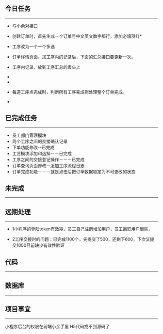 ## 今日任务　
---------------------------
- 与小余对接口

- 创建订单时，首先生成一个订单号中文英文数字都行，添加必填项红*
- 工序改为一个一个多选
- 订单详情页面，加工序内的记录后，下面的汇总接口要更新一次。
- 工序内记录，放到工序汇总的表头上
- 
- 

- 每道工序点完成时，判断所有工序完成则处理整个订单完成。
- 



## 已完成任务　
---------------------------
- 员工部门管理模块
- 两个工序之间的交接确认记录
- 下单功能修改--已完成
- 工艺模块添加和选择－－已完成
- 工序之间的交接登记操作－－－已完成
- 订单查询页面修改－追加工序流程日志
- 订单完成功能－－－就是点击后把订单数据锁定为不可更改的状态

## 未完成
---------------------------


## 远期处理
---------------------------
- 1小程序的登陆token有效期，员工自己注册增加用户，员工离职用户删除，

- 2工序交接时的问题：已完成1100个，先提交了500，还剩下600，下次又提交1000目前缺少有效性验证


## 代码
---------------------------



## 数据库
---------------------------


## 项目事宜
---------------------------
小程序后台的权限在前端小余手里
H5代码找不到源码了


